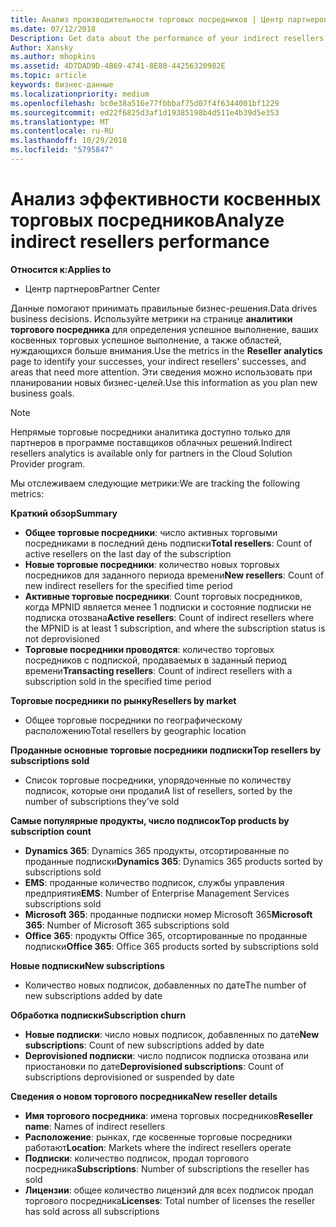 ```yaml
---
title: Анализ производительности торговых посредников | Центр партнеров
ms.date: 07/12/2018
Description: Get data about the performance of your indirect resellers.
Author: Xansky
ms.author: mhopkins
ms.assetid: 4D7DAD9D-4B69-4741-8E80-44256320982E
ms.topic: article
keywords: бизнес-данные
ms.localizationpriority: medium
ms.openlocfilehash: bc0e38a516e77fbbbaf75d07f4f6344001bf1229
ms.sourcegitcommit: ed22f6825d3af1d19385198b4d511e4b39d5e353
ms.translationtype: MT
ms.contentlocale: ru-RU
ms.lasthandoff: 10/29/2018
ms.locfileid: "5795847"
---
```

# <a name="analyze-indirect-resellers-performance"></a><span data-ttu-id="4f27d-103">Анализ эффективности косвенных торговых посредников</span><span class="sxs-lookup"><span data-stu-id="4f27d-103">Analyze indirect resellers performance</span></span> 

**<span data-ttu-id="4f27d-104">Относится к:</span><span class="sxs-lookup"><span data-stu-id="4f27d-104">Applies to</span></span>**
- <span data-ttu-id="4f27d-105">Центр партнеров</span><span class="sxs-lookup"><span data-stu-id="4f27d-105">Partner Center</span></span>

<span data-ttu-id="4f27d-106">Данные помогают принимать правильные бизнес-решения.</span><span class="sxs-lookup"><span data-stu-id="4f27d-106">Data drives business decisions.</span></span> <span data-ttu-id="4f27d-107">Используйте метрики на странице **аналитики торгового посредника** для определения успешное выполнение, ваших косвенных торговых успешное выполнение, а также областей, нуждающихся больше внимания.</span><span class="sxs-lookup"><span data-stu-id="4f27d-107">Use the metrics in the **Reseller analytics** page to identify your successes, your indirect resellers' successes, and areas that need more attention.</span></span> <span data-ttu-id="4f27d-108">Эти сведения можно использовать при планировании новых бизнес-целей.</span><span class="sxs-lookup"><span data-stu-id="4f27d-108">Use this information as you plan new business goals.</span></span>

> [!NOTE]
> <span data-ttu-id="4f27d-109">Непрямые торговые посредники аналитика доступно только для партнеров в программе поставщиков облачных решений.</span><span class="sxs-lookup"><span data-stu-id="4f27d-109">Indirect resellers analytics is available only for partners in the Cloud Solution Provider program.</span></span>

<span data-ttu-id="4f27d-110">Мы отслеживаем следующие метрики:</span><span class="sxs-lookup"><span data-stu-id="4f27d-110">We are tracking the following metrics:</span></span>

**<span data-ttu-id="4f27d-111">Краткий обзор</span><span class="sxs-lookup"><span data-stu-id="4f27d-111">Summary</span></span>**  
 - <span data-ttu-id="4f27d-112">**Общее торговые посредники**: число активных торговыми посредниками в последний день подписки</span><span class="sxs-lookup"><span data-stu-id="4f27d-112">**Total resellers**: Count of active resellers on the last day of the subscription</span></span>  
 - <span data-ttu-id="4f27d-113">**Новые торговые посредники**: количество новых торговых посредников для заданного периода времени</span><span class="sxs-lookup"><span data-stu-id="4f27d-113">**New resellers**: Count of new indirect resellers for the specified time period</span></span>  
 - <span data-ttu-id="4f27d-114">**Активные торговые посредники**: Count торговых посредников, когда MPNID является менее 1 подписки и состояние подписки не подписка отозвана</span><span class="sxs-lookup"><span data-stu-id="4f27d-114">**Active resellers**: Count of indirect resellers where the MPNID is at least 1 subscription, and where the subscription status is not deprovisioned</span></span>  
 - <span data-ttu-id="4f27d-115">**Торговые посредники проводятся**: количество торговых посредников с подпиской, продаваемых в заданный период времени</span><span class="sxs-lookup"><span data-stu-id="4f27d-115">**Transacting resellers**: Count of indirect resellers with a subscription sold in the specified time period</span></span>  

**<span data-ttu-id="4f27d-116">Торговые посредники по рынку</span><span class="sxs-lookup"><span data-stu-id="4f27d-116">Resellers by market</span></span>**  
 - <span data-ttu-id="4f27d-117">Общее торговые посредники по географическому расположению</span><span class="sxs-lookup"><span data-stu-id="4f27d-117">Total resellers by geographic location</span></span>  

**<span data-ttu-id="4f27d-118">Проданные основные торговые посредники подписки</span><span class="sxs-lookup"><span data-stu-id="4f27d-118">Top resellers by subscriptions sold</span></span>**
 - <span data-ttu-id="4f27d-119">Список торговые посредники, упорядоченные по количеству подписок, которые они продали</span><span class="sxs-lookup"><span data-stu-id="4f27d-119">A list of resellers, sorted by the number of subscriptions they've sold</span></span>  

**<span data-ttu-id="4f27d-120">Самые популярные продукты, число подписок</span><span class="sxs-lookup"><span data-stu-id="4f27d-120">Top products by subscription count</span></span>**  
 - <span data-ttu-id="4f27d-121">**Dynamics 365**: Dynamics 365 продукты, отсортированные по проданные подписки</span><span class="sxs-lookup"><span data-stu-id="4f27d-121">**Dynamics 365**: Dynamics 365 products sorted by subscriptions sold</span></span>  
 - <span data-ttu-id="4f27d-122">**EMS**: проданные количество подписок, службы управления предприятия</span><span class="sxs-lookup"><span data-stu-id="4f27d-122">**EMS**: Number of Enterprise Management Services subscriptions sold</span></span>  
 - <span data-ttu-id="4f27d-123">**Microsoft 365**: проданные подписки номер Microsoft 365</span><span class="sxs-lookup"><span data-stu-id="4f27d-123">**Microsoft 365**: Number of Microsoft 365 subscriptions sold</span></span>  
 - <span data-ttu-id="4f27d-124">**Office 365**: продукты Office 365, отсортированные по проданные подписки</span><span class="sxs-lookup"><span data-stu-id="4f27d-124">**Office 365**: Office 365 products sorted by subscriptions sold</span></span>  

**<span data-ttu-id="4f27d-125">Новые подписки</span><span class="sxs-lookup"><span data-stu-id="4f27d-125">New subscriptions</span></span>**  
 - <span data-ttu-id="4f27d-126">Количество новых подписок, добавленных по дате</span><span class="sxs-lookup"><span data-stu-id="4f27d-126">The number of new subscriptions added by date</span></span>  

**<span data-ttu-id="4f27d-127">Обработка подписки</span><span class="sxs-lookup"><span data-stu-id="4f27d-127">Subscription churn</span></span>**  
 - <span data-ttu-id="4f27d-128">**Новые подписки**: число новых подписок, добавленных по дате</span><span class="sxs-lookup"><span data-stu-id="4f27d-128">**New subscriptions**: Count of new subscriptions added by date</span></span>  
 - <span data-ttu-id="4f27d-129">**Deprovisioned подписки**: число подписок подписка отозвана или приостановки по дате</span><span class="sxs-lookup"><span data-stu-id="4f27d-129">**Deprovisioned subscriptions**: Count of subscriptions deprovisioned or suspended by date</span></span>  

**<span data-ttu-id="4f27d-130">Сведения о новом торгового посредника</span><span class="sxs-lookup"><span data-stu-id="4f27d-130">New reseller details</span></span>**  
 - <span data-ttu-id="4f27d-131">**Имя торгового посредника**: имена торговых посредников</span><span class="sxs-lookup"><span data-stu-id="4f27d-131">**Reseller name**: Names of indirect resellers</span></span>  
 - <span data-ttu-id="4f27d-132">**Расположение**: рынках, где косвенные торговые посредники работают</span><span class="sxs-lookup"><span data-stu-id="4f27d-132">**Location**: Markets where the indirect resellers operate</span></span>  
 - <span data-ttu-id="4f27d-133">**Подписки**: количество подписок, продал торгового посредника</span><span class="sxs-lookup"><span data-stu-id="4f27d-133">**Subscriptions**: Number of subscriptions the reseller has sold</span></span>  
 - <span data-ttu-id="4f27d-134">**Лицензии**: общее количество лицензий для всех подписок продал торгового посредника</span><span class="sxs-lookup"><span data-stu-id="4f27d-134">**Licenses**: Total number of licenses the reseller has sold across all subscriptions</span></span>  
  
  